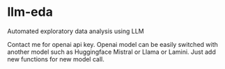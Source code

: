 # llm-eda
Automated exploratory data analysis using LLM

Contact me for openai api key. Openai model can be easily switched with another model such as Huggingface Mistral or Llama or Lamini. Just add new functions for new model call.
